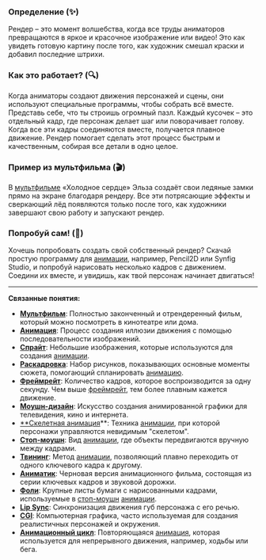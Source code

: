 ### Определение (✨)
Рендер – это момент волшебства, когда все труды аниматоров превращаются в яркое и красочное изображение или видео! Это как увидеть готовую картину после того, как художник смешал краски и добавил последние штрихи.

### Как это работает? (🔍)
Когда аниматоры создают движения персонажей и сцены, они используют специальные программы, чтобы собрать всё вместе. Представь себе, что ты строишь огромный пазл. Каждый кусочек – это отдельный кадр, где персонаж делает шаг или поворачивает голову. Когда все эти кадры соединяются вместе, получается плавное движение. Рендер помогает сделать этот процесс быстрым и качественным, собирая все детали в одно целое.

### Пример из мультфильма (🎬)
В [мультфильме](cartoon.md) «Холодное сердце» Эльза создаёт свои ледяные замки прямо на экране благодаря рендеру. Все эти потрясающие эффекты и сверкающий лёд появляются только после того, как художники завершают свою работу и запускают рендер.

### Попробуй сам! (👀)
Хочешь попробовать создать свой собственный рендер? Скачай простую программу для [анимации](animation.md), например, Pencil2D или Synfig Studio, и попробуй нарисовать несколько кадров с движением. Соедини их вместе, и увидишь, как твой персонаж начинает двигаться!

---

**Связанные понятия:**
- **[Мультфильм](cartoon.md)**: Полностью законченный и отрендеренный фильм, который можно посмотреть в кинотеатре или дома.
- **[Анимация](animation.md)**: Процесс создания иллюзии движения с помощью последовательности изображений.
- **[Спрайт](sprite.md)**: Небольшие изображения, которые используются для создания [анимации](animation.md).
- **[Раскадровка](storyboarding.md)**: Набор рисунков, показывающих основные моменты сюжета, помогающий спланировать [анимацию](animation.md).
- **[Фреймрейт](framerate.md)**: Количество кадров, которое воспроизводится за одну секунду. Чем выше [фреймрейт](framerate.md), тем более плавным кажется движение.
- **[Моушн-дизайн](motion_design.md)**: Искусство создания анимированной графики для телевидения, кино и интернета.
- [**Скелетная анимация](skeleton_animation.md)**: Техника [анимации](animation.md), при которой персонажи управляются невидимым "скелетом".
- **[Стоп-моушн](stop_motion.md)**: Вид [анимации](animation.md), где объекты передвигаются вручную между кадрами.
- **[Твининг](twinning.md)**: Метод [анимации](animation.md), позволяющий плавно переходить от одного ключевого кадра к другому.
- **[Аниматик](animatic.md)**: Черновая версия анимационного фильма, состоящая из серии ключевых кадров и звуковой дорожки.
- **[Фоли](foley.md)**: Крупные листы бумаги с нарисованными кадрами, используемые в [стоп-моушн](stop_motion.md) [анимации](animation.md).
- [**Lip Sync**](lip_sync.md): Синхронизация движения губ персонажа с его речью.
- [**CGI**](cgi.md): Компьютерная графика, часто используемая для создания реалистичных персонажей и окружения.
- [**Анимационный цикл**](animation_cycle.md): Повторяющаяся [анимация](animation.md), которая используется для непрерывного движения, например, ходьбы или бега.